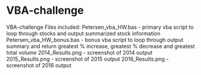 # VBA-challenge
VBA-challenge
Files included:
Petersen_vba_HW.bas - primary vba script to loop through stocks and output summarized stock information
Petersen_vba_HW_bonus.bas - bonus vba script to loop through output summary and return greatest % increase, greatest % decrease and greatest total volume
2014_Results.png - screenshot of 2014 output
2015_Results.png - screenshot of 2015 output
2016_Results.png - screenshot of 2016 output

